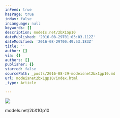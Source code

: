 ```yaml
---
inFeed: true
hasPage: true
inNav: false
inLanguage: null
keywords: []
description: modeIs.net/2bX1Gp10
datePublished: '2016-08-29T01:03:03.112Z'
dateModified: '2016-08-29T00:49:53.183Z'
title: ''
author: []
via: {}
authors: []
publisher: {}
starred: false
sourcePath: _posts/2016-08-29-modeisnet2bx1gp10.md
url: modeisnet2bx1gp10/index.html
_type: Article

---
```

![](https://the-grid-user-content.s3-us-west-2.amazonaws.com/13dce21e-8bf2-43d3-9321-dc152b75d6a8.jpg)

modeIs.net/2bX1Gp10